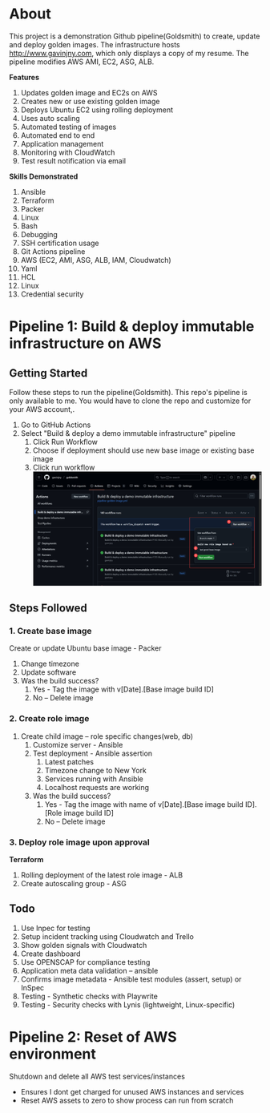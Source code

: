 # About
This project is a demonstration Github pipeline(Goldsmith) to create, update and deploy golden images. The infrastructure hosts http://www.gavinjny.com, which only displays a copy of my resume. The pipeline modifies AWS AMI, EC2, ASG, ALB. 

**Features**
1.	Updates golden image and EC2s on AWS
1.	Creates new or use existing golden image
1.  Deploys Ubuntu EC2 using rolling deployment
1.  Uses auto scaling
1.	Automated testing of images
1.	Automated end to end
1.	Application management
1.	Monitoring with CloudWatch
1.	Test result notification via email

**Skills Demonstrated**
1.	Ansible
1.	Terraform 
1.	Packer
1.	Linux 
1.	Bash
1.	Debugging
1.	SSH certification usage
1. Git Actions pipeline
1. AWS (EC2, AMI, ASG, ALB, IAM, Cloudwatch)
1. Yaml
1. HCL
1. Linux
1. Credential security


# Pipeline 1: Build & deploy immutable infrastructure on AWS
## Getting Started
Follow these steps to run the pipeline(Goldsmith). This repo's pipeline is only available to me. You would have to clone the repo and customize for your AWS account,.
1. Go to GitHub Actions
1. Select "Build & deploy a demo immutable infrastructure" pipeline
    1. Click Run Workflow
    1. Choose if deployment should use new base image or existing base image
    1. Click run workflow
![alt text](./images/2025-06-02_12-35-49.jpg "optional title")

## Steps Followed
### 1. Create base image
Create or update Ubuntu base image - Packer
1. Change timezone
1. Update software
1. Was the build success?
    1. Yes - Tag the image with v[Date].[Base image build ID]
    1. No – Delete image
### 2. Create role image
1. Create child image – role specific changes(web, db)
    1. Customize server - Ansible
    1. Test deployment - Ansible assertion
        1. Latest patches 
        1. Timezone change to New York
        1. Services running with Ansible
        1. Localhost requests are working
    1. Was the build success?
        1. Yes - Tag the image with name of v[Date].[Base image build ID].[Role image build ID]
        1. No – Delete image

### 3. Deploy role image upon approval
**Terraform**
1. Rolling deployment of the latest role image - ALB
1. Create autoscaling group - ASG


## Todo
1. Use Inpec for testing
1. Setup incident tracking using Cloudwatch and Trello
1. Show golden signals with Cloudwatch
1. Create dashboard
1. Use OPENSCAP for compliance testing
1. Application meta data validation – ansible
1. Confirms image metadata - Ansible test modules (assert, setup) or InSpec
1. Testing - Synthetic checks with Playwrite
1. Testing - Security checks with Lynis (lightweight, Linux-specific)


# Pipeline 2: Reset of AWS environment
Shutdown and delete all AWS test services/instances
- Ensures I dont get charged for unused AWS instances and services
- Reset AWS assets to zero to show process can run from scratch

